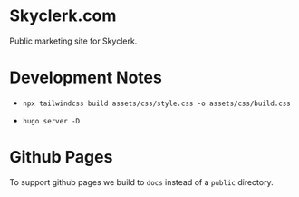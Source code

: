 # Skyclerk.com

Public marketing site for Skyclerk.

# Development Notes

- `npx tailwindcss build assets/css/style.css -o assets/css/build.css`

- `hugo server -D`

# Github Pages

To support github pages we build to `docs` instead of a `public` directory.
